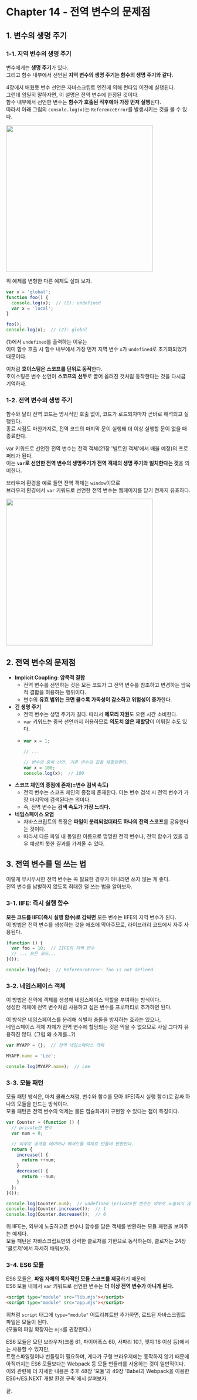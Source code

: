 # Chapter 14 - 전역 변수의 문제점

## 1. 변수의 생명 주기
### 1-1. 지역 변수의 생명 주기
변수에게는 **생명 주기**가 있다.<br>
그리고 함수 내부에서 선언된 **지역 변수의 생명 주기는 함수의 생명 주기와 같다.**

4장에서 배웠듯 변수 선언은 자바스크립트 엔진에 의해 런타임 이전에 실행된다.<br>
그런데 엄밀히 말하자면, 이 설명은 전역 변수에 한정된 것이다.<br>
함수 내부에서 선언한 변수는 **함수가 호출된 직후에야 가장 먼저 실행**된다.<br>
따라서 아래 그림의 `console.log(x)`는 `ReferenceError`를 발생시키는 것을 볼 수 있다.

<img width="400px" src="https://github.com/user-attachments/assets/73cd612c-d956-4f04-80cb-c353a73c6566" />

위 예제를 변형한 다른 예제도 살펴 보자. 
```javascript
var x = 'global';
function foo() {
  console.log(x);  // (1): undefined
  var x = 'local';
}

foo();
console.log(x);  // (2): global
```
(1)에서 `undefined`를 출력하는 이유는<br>
이미 함수 호출 시 함수 내부에서 가장 먼저 지역 변수 `x`가 `undefined`로 초기화되었기 때문이다.

이처럼 **호이스팅은 스코프를 단위로 동작**한다.<br>
호이스팅은 변수 선언이 **스코프의 선두**로 끌어 올려진 것처럼 동작한다는 것을 다시금 기억하자.

### 1-2. 전역 변수의 생명 주기
함수와 달리 전역 코드는 명시적인 호출 없이, 코드가 로드되자마자 곧바로 해석되고 실행된다.<br>
종료 시점도 마찬가지로, 전역 코드의 마지막 문이 실행돼 더 이상 실행할 문이 없을 때 종료한다.

var 키워드로 선언한 전역 변수는 전역 객체(21장 '빌트인 객체'에서 배울 예정)의 프로퍼티가 된다.<br>
이는 **`var`로 선언한 전역 변수의 생명주기가 전역 객체의 생명 주기와 일치한다는 것**을 의미한다.

브라우저 환경을 예로 들면 전역 객체는 `window`이므로<br>
브라우저 환경에서 `var` 키워드로 선언한 전역 변수는 웹페이지를 닫기 전까지 유효하다.

<img width="400px" src="https://github.com/user-attachments/assets/7f471445-a6cc-4e44-a81d-d5cab0ba33a2" />

## 2. 전역 변수의 문제점
* **Implicit Coupling: 암묵적 결합**
  * 전역 변수를 선언하는 것은 모든 코드가 그 전역 변수를 참조하고 변경하는 암묵적 결합을 허용하는 행위이다.
  * 변수의 **유효 범위는 크면 클수록 가독성이 감소하고 위험성이 증가**한다.
* **긴 생명 주기**
  * 전역 변수는 생명 주기가 길다. 따라서 **메모리 자원**도 오랜 시간 소비한다.
  * `var` 키워드는 중복 선언까지 허용하므로 **의도치 않은 재할당**이 이뤄질 수도 있다.
  * ```javascript
    var x = 1;
    
    // ...

    // 변수의 중복 선언. 기존 변수의 값을 재할당한다.
    var x = 100;
    console.log(x);  // 100
    ```
* **스코프 체인의 종점에 존재(=변수 검색 속도)**
  * 전역 변수는 스코프 체인의 종점에 존재한다. 이는 변수 검색 시 전역 변수가 가장 마지막에 검색된다는 의미다.
  * 즉, 전역 변수는 **검색 속도가 가장 느리다.**
* **네임스페이스 오염**
  * 자바스크립트의 특징은 **파일이 분리되었더라도 하나의 전역 스코프**를 공유한다는 것이다.
  * 따라서 다른 파일 내 동일한 이름으로 명명한 전역 변수나, 전역 함수가 있을 경우 예상치 못한 결과를 가져올 수 있다.

## 3. 전역 변수를 덜 쓰는 법
이렇게 무시무시한 전역 변수는 꼭 필요한 경우가 아니라면 쓰지 않는 게 좋다.<br>
전역 변수를 남발하지 않도록 최대한 덜 쓰는 법을 알아보자.

### 3-1. IIFE: 즉시 실행 함수
**모든 코드를 IIFE(즉시 실행 함수)로 감싸면** 모든 변수는 IIFE의 지역 변수가 된다.<br>
이 방법은 전역 변수를 생성하는 것을 애초에 막아주므로, 라이브러리 코드에서 자주 사용된다.
```javascript
(function () {
  var foo = 10;  // IIFE의 지역 변수
  // ... 모든 코드...
}());

console.log(foo);  // ReferenceError: foo is not defined
```

### 3-2. 네임스페이스 객체
이 방법은 전역에 객체를 생성해 네임스페이스 역할을 부여하는 방식이다.<br>
생성한 객체에 전역 변수처럼 사용하고 싶은 변수를 프로퍼티로 추가하면 된다.

이 방식은 네임스페이스를 분리해 식별자 충돌을 방지하는 효과는 있으나,<br>
네임스페이스 객체 자체가 전역 변수에 할당되는 것은 막을 수 없으므로 사실 그다지 유용하진 않다. (그럼 왜 소개를...?)
```javascript
var MYAPP = {};  // 전역 네임스페이스 객체

MYAPP.name = 'Lee';

console.log(MYAPP.name);  // Lee
```

### 3-3. 모듈 패턴
모듈 패턴 방식은, 마치 클래스처럼, 변수와 함수를 모아 IIFE(즉시 실행 함수)로 감싸 하나의 모듈을 만드는 방식이다.<br>
모듈 패턴은 전역 변수의 억제는 물론 캡슐화까지 구현할 수 있다는 점이 특징이다.
```javascript
var Counter = (function () {
  // private한 변수
  var num = 0;

  // 외부로 공개할 데이터나 메서드를 객체로 만들어 반환한다.
  return {
    increase() {
      return ++num;
    }
    decrease() {
      return --num;
    }
  };
}());

console.log(Counter.num);  // undefined (private한 변수는 외부로 노출되지 않음)
console.log(Counter.increase());  // 1
console.log(Counter.decrease());  // 0
```
위 IIFE는, 외부에 노출하고픈 변수나 함수를 담은 객체를 반환하는 모듈 패턴을 보여주는 예제다.<br>
모듈 패턴은 자바스크립트만의 강력한 클로저를 기반으로 동작하는데, 클로저는 24장 '클로저'에서 자세히 배워보자.

### 3-4. ES6 모듈
ES6 모듈은, **파일 자체의 독자적인 모듈 스코프를 제공**하기 때문에<br>
ES6 모듈 내에서 `var` 키워드로 선언한 변수는 **더 이상 전역 변수가 아니게 된다.**
```html
<script type="module" src="lib.mjs"></script>
<script type="module" src="app.mjs"></script>
```
위처럼 `script` 태그에 `type="module"` 어트리뷰트만 추가하면, 로드된 자바스크립트 파일은 모듈이 된다.<br>
(모듈의 파일 확장자는 `mjs`를 권장한다.)

ES6 모듈은 모던 브라우저(크롬 61, 파이어폭스 60, 사파리 10.1, 엣지 16 이상 등)에서는 사용할 수 있지만,<br>
트랜스파일링이나 번들링이 필요하며, 게다가 구형 브라우저에는 동작하지 않기 때문에<br>
아직까지는 ES6 모듈보다는 Webpack 등 모듈 번들러를 사용하는 것이 일반적이다.<br>
이와 관련해 더 자세한 내용은 추후 48장 '모듈'과 49장 'Babel과 Webpack을 이용한 ES6+/ES.NEXT 개발 환경 구축'에서 살펴보자.

끝.
